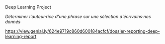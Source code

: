 Deep Learning Project

*Déterminer l'auteur·rice d'une phrase  sur une sélection d'écrivains·nes donnés*

https://view.genial.ly/624e9719c860d600184acfcf/dossier-reporting-deep-learning-report
